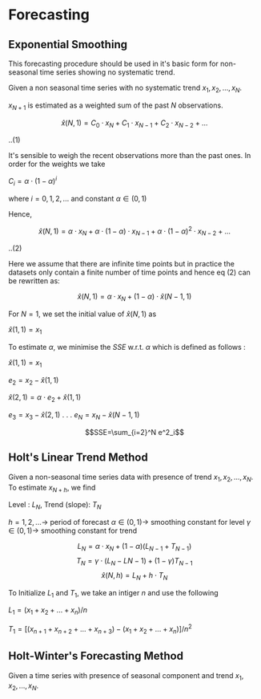 # Forecasting
## Exponential Smoothing 
This forecasting procedure should be used in it's basic form for non-seasonal time series showing no systematic trend. 

Given a non seasonal time series with no systematic trend $x_1, x_2, ..., x_N$. 

$x_{N+1}$ is estimated as a weighted sum of the past $N$ observations. 

$$\hat{x}(N,1)=C_0\cdot x_N+C_1\cdot x_{N-1}+C_2\cdot x_{N-2}+...$$

..(1)

It's sensible to weigh the recent observations more than the past ones. In order for the weights we take 

$C_i = \alpha\cdot(1-\alpha)^i$

where $i=0,1,2,...$ and constant $\alpha\in(0,1)$

Hence, 

$$\hat{x}(N,1)=\alpha\cdot x_N+\alpha\cdot(1-\alpha)\cdot x_{N-1}+\alpha\cdot(1-\alpha)^2\cdot x_{N-2}+...$$

..(2)

Here we assume that there are infinite time points but in practice the datasets only contain a finite number of time points and hence eq (2) can be rewritten as:

$$\hat{x}(N,1)=\alpha\cdot x_N+(1-\alpha)\cdot \hat{x}(N-1,1)$$

For $N = 1$, we set the initial value of $\hat{x}(N,1)$ as 

$\hat{x}(1,1)=x_1$

To estimate $\alpha$, we minimise the $SSE$ w.r.t. $\alpha$ which is defined as follows :

$\hat{x}(1,1)=x_1$

$e_2 = x_2 - \hat{x}(1,1)$

$\hat{x}(2,1)=\alpha\cdot e_2+\hat{x}(1,1)$

$e_3 = x_3 - \hat{x}(2,1)$
.
.
.
$e_N = x_N - \hat{x}(N-1,1)$

$$SSE=\sum_{i=2}^N e^2_i$$

## Holt's Linear Trend Method

Given a non-seasonal time series data with presence of trend $x_1, x_2, ..., x_N$. To estimate $x_{N+h}$, we find

Level : $L_N$, Trend (slope): $T_N$

$h=1,2,...\longrightarrow$ period of forecast
$\alpha \in (0,1)\longrightarrow$ smoothing constant for level
$\gamma \in (0,1)\longrightarrow$ smoothing constant for trend

$$L_N=\alpha\cdot x_N + (1-\alpha)(L_{N-1}+T_{N-1})$$
$$T_N=\gamma\cdot(L_N-L{N-1})+(1-\gamma)T_{N-1}$$
$$\hat{x}(N,h)=L_N+h\cdot T_N$$

To Initialize $L_1$ and $T_1$, we take an intiger $n$ and use the following

$L_1 = (x_1+x_2+...+x_n)/n$

$T_1 = [(x_{n+1}+x_{n+2}+...+x_{n+3})-(x_1+x_2+...+x_n)]/n^2$

## Holt-Winter's Forecasting Method

Given a time series with presence of seasonal component and trend $x_1, x_2, ..., x_N$.